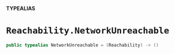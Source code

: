 **TYPEALIAS**

# `Reachability.NetworkUnreachable`

```swift
public typealias NetworkUnreachable = (Reachability) -> ()
```
